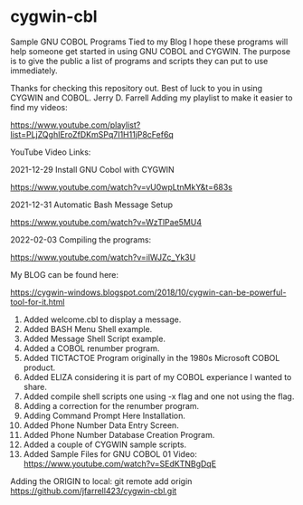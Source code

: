 # cygwin-cbl
Sample GNU COBOL Programs Tied to my Blog
I hope these programs will help someone get started in using GNU COBOL and CYGWIN.
The purpose is to give the public a list of programs and scripts they can put to use immediately.

Thanks for checking this repository out. Best of luck to you in using CYGWIN and COBOL.
Jerry D. Farrell
Adding my playlist to make it easier to find my videos:

https://www.youtube.com/playlist?list=PLjZQghIEroZfDKmSPq7I1H11jP8cFef6q

YouTube Video Links:

2021-12-29 Install GNU Cobol with CYGWIN

https://www.youtube.com/watch?v=vU0wpLtnMkY&t=683s

2021-12-31 Automatic Bash Message Setup

https://www.youtube.com/watch?v=WzTlPae5MU4

2022-02-03 Compiling the programs:

https://www.youtube.com/watch?v=ilWJZc_Yk3U

My BLOG can be found here: 

https://cygwin-windows.blogspot.com/2018/10/cygwin-can-be-powerful-tool-for-it.html

 1) Added welcome.cbl to display a message.
 2) Added BASH Menu Shell example. 
 3) Added Message Shell Script example.
 4) Added a COBOL renumber program.
 5) Added TICTACTOE Program originally in the 1980s Microsoft COBOL product.
 6) Added ELIZA considering it is part of my COBOL experiance I wanted to share.
 7) Added compile shell scripts one using -x flag and one not using the flag.
 8) Adding a correction for the renumber program.
 9) Adding Command Prompt Here Installation.
10) Added Phone Number Data Entry Screen.
11) Added Phone Number Database Creation Program.
12) Added a couple of CYGWIN sample scripts.
13) Added Sample Files for GNU COBOL 01 Video: https://www.youtube.com/watch?v=SEdKTNBgDqE
    

Adding the ORIGIN to local:
git remote add origin https://github.com/jfarrell423/cygwin-cbl.git



